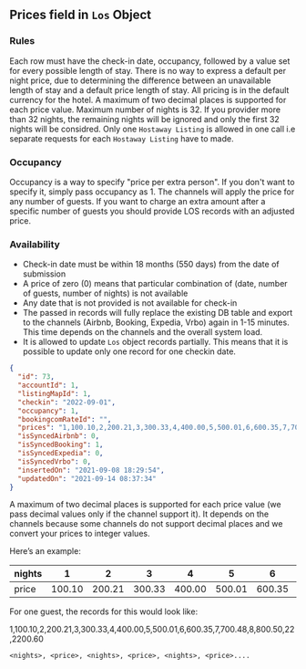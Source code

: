 ## Prices field in `Los` Object

### Rules 

Each row must have the check-in date, occupancy, followed by a value set for every possible length of stay. There is no way to express a default per night price, due to determining the difference between an unavailable length of stay and a default price length of stay. All pricing is in the default currency for the hotel. A maximum of two decimal places is supported for each price value. Maximum number of nights is 32. If you provider more than 32 nights, the remaining nights will be ignored and only the first 32 nights will be considred. Only one `Hostaway Listing` is allowed in one call i.e separate requests for each `Hostaway Listing` have to made.

### Occupancy

Occupancy is a way to specify "price per extra person". If you don't want to specify it, simply pass occupancy as 1. The channels will apply the price for any number of guests. If you want to charge an extra amount after a specific number of guests you should provide LOS records with an adjusted price.

### Availability

- Check-in date must be within 18 months (550 days) from the date of submission
- A price of zero (0) means that particular combination of (date, number of guests, number of nights) is not available
- Any date that is not provided is not available for check-in
- The passed in records will fully replace the existing DB table and export to the channels (Airbnb, Booking, Expedia, Vrbo) again in 1-15 minutes. This time depends on the channels and the overall system load.
- It is allowed to update `Los` object records partially. This means that it is possible to update only one record for one checkin date. 


```json
{
  "id": 73,
  "accountId": 1,
  "listingMapId": 1,
  "checkin": "2022-09-01",
  "occupancy": 1,
  "bookingcomRateId": "",
  "prices": "1,100.10,2,200.21,3,300.33,4,400.00,5,500.01,6,600.35,7,700.48,8,800.50,22,2200.60",
  "isSyncedAirbnb": 0,
  "isSyncedBooking": 1,
  "isSyncedExpedia": 0,
  "isSyncedVrbo": 0,
  "insertedOn": "2021-09-08 18:29:54",
  "updatedOn": "2021-09-14 08:37:34"
}
```

A maximum of two decimal places is supported for each price value (we pass decimal values only if the channel support it). It depends on the channels because some channels do not support decimal places and we convert your prices to integer values.

Here’s an example:

nights | 1 | 2 | 3 | 4 | 5 | 6 | 7 | 8 | 22
------ | --- | --- | --- | --- | --- | --- | --- | --- | ---
price | 100.10 | 200.21 | 300.33 | 400.00 | 500.01 | 600.35 | 700.48 | 800.50 | 2200.60


For one guest, the records for this would look like:

1,100.10,2,200.21,3,300.33,4,400.00,5,500.01,6,600.35,7,700.48,8,800.50,22,2200.60  

`<nights>, <price>, <nights>, <price>, <nights>, <price>....`

